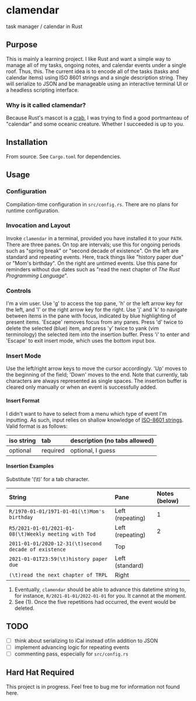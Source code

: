 # clamendar
task manager / calendar in Rust

## Purpose
This is mainly a learning project. I like Rust and want a simple way to manage all of my tasks, ongoing notes, and calendar events under a single roof. Thus, this. The current idea is to encode all of the tasks (tasks and calendar items) using ISO 8601 strings and a single description string. They will serialize to JSON and be manageable using an interactive terminal UI or a headless scripting interface.

### Why is it called clamendar?
Because Rust's mascot is a [crab][1], I was trying to find a good portmanteau of "calendar" and some oceanic creature. Whether I succeeded is up to you.

## Installation
From source. See `Cargo.toml` for dependencies.

## Usage

### Configuration
Compilation-time configuration in `src/config.rs`. There are no plans for runtime configuration.

### Invocation and Layout
Invoke `clamendar` in a terminal, provided you have installed it to your `PATH`. There are three panes. On top are intervals; use this for ongoing periods such as "spring break" or "second decade of existence". On the left are standard and repeating events. Here, track things like "history paper due" or "Mom's birthday". On the right are untimed events. Use this pane for reminders without due dates such as "read the next chapter of *The Rust Programming Language*".

### Controls
I'm a vim user. Use 'g' to access the top pane, 'h' or the left arrow key for the left, and 'l' or the right arrow key for the right. Use 'j' and 'k' to navigate between items in the pane with focus, indicated by blue highlighting of present items. 'Escape' removes focus from any panes. Press 'd' twice to delete the selected (blue) item, and press 'y' twice to yank (vim terminology) the selected item into the insertion buffer. Press 'i' to enter and 'Escape' to exit insert mode, which uses the bottom input box.

### Insert Mode
Use the left/right arrow keys to move the cursor accordingly. 'Up' moves to the beginning of the field; 'Down' moves to the end. Note that currently, tab characters are always represented as single spaces. The insertion buffer is cleared only manually or when an event is successfully added.

#### Insert Format
I didn't want to have to select from a menu which type of event I'm inputting. As such, input relies on shallow knowledge of [ISO-8601 strings][2]. Valid format is as follows:

iso string | tab      | description (no tabs allowed)
:----------|:---------|:-----------------------------
optional   | required | optional, I guess

#### Insertion Examples
Substitute '(\t)' for a tab character.

String                                                | Pane             | Notes (below)
:-----------------------------------------------------|:-----------------|:-------------
`R/1970-01-01/1971-01-01(\t)Mom's birthday`           | Left (repeating) | 1
`R5/2021-01-01/2021-01-08(\t)Weekly meeting with Tod` | Left (repeating) | 2
`2011-01-01/2020-12-31(\t)second decade of existence` | Top              |
`2021-01-01T23:59(\t)history paper due`               | Left (standard)  |
`(\t)read the next chapter of TRPL`                   | Right            |


1. Eventually, `clamendar` should be able to advance this datetime string to, for instance, `R/2021-01-01/2022-01-01` for you. It cannot at the moment.
2. See (1). Once the five repetitions had occurred, the event would be deleted.

## TODO
- [ ] think about serializing to iCal instead of/in addition to JSON
- [ ] implement advancing logic for repeating events
- [ ] commenting pass, especially for `src/config.rs`

## Hard Hat Required
This project is in progress. Feel free to bug me for information not found here.

[1]: https://www.rustacean.net/
[2]: https://en.wikipedia.org/wiki/ISO_8601
